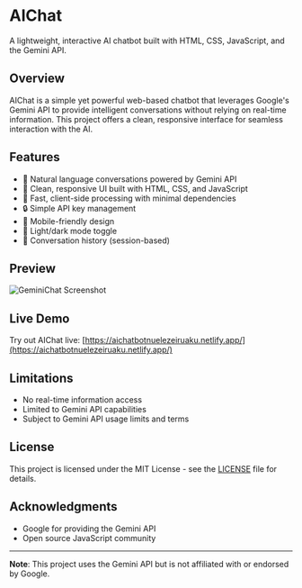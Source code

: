# AIChat

A lightweight, interactive AI chatbot built with HTML, CSS, JavaScript, and the Gemini API.

## Overview

AIChat is a simple yet powerful web-based chatbot that leverages Google's Gemini API to provide intelligent conversations without relying on real-time information. This project offers a clean, responsive interface for seamless interaction with the AI.

## Features

- 💬 Natural language conversations powered by Gemini API
- 🎨 Clean, responsive UI built with HTML, CSS, and JavaScript
- 🚀 Fast, client-side processing with minimal dependencies
- 🔒 Simple API key management
- 📱 Mobile-friendly design
- 🌙 Light/dark mode toggle
- 📝 Conversation history (session-based)

## Preview

![GeminiChat Screenshot](![image](preview))

## Live Demo

Try out AIChat live: [https://aichatbotnuelezeiruaku.netlify.app/](https://aichatbotnuelezeiruaku.netlify.app/)

## Limitations

- No real-time information access
- Limited to Gemini API capabilities
- Subject to Gemini API usage limits and terms

## License

This project is licensed under the MIT License - see the [LICENSE](LICENSE) file for details.

## Acknowledgments

- Google for providing the Gemini API
- Open source JavaScript community

---

**Note**: This project uses the Gemini API but is not affiliated with or endorsed by Google.
